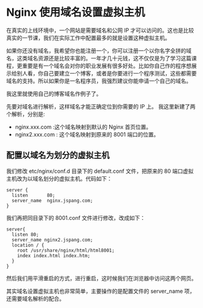 # Nginx 使用域名设置虚拟主机

在真实的上线环境中，一个网站是需要域名和公网 IP 才可以访问的。这也是比较真实的一节课，我们在实际工作中配置最多的就是设置这种虚拟主机。

如果你还没有域名，我希望你也能注册一个，你可以注册一个以你名字全拼的域名，这类域名资源还是比较丰富的。一年才几十元钱，这不仅仅是为了学习这篇课程，更重要是有一个域名会对你的职业发展有很多好处。比如你自己作的程序想展示给别人看，你自己要建立一个博客，或者是你要进行一个程序测试，这些都需要域名的支持。所以如果你是一名程序员，我强烈建议你能申请一个自己的域名。

我这里就使用自己的博客域名作例子了。

先要对域名进行解析，这样域名才能正确定位到你需要的 IP 上。 我这里新建了两个解析，分别是:

- nginx.xxx.com :这个域名映射到默认的 Nginx 首页位置。
- nginx2.xxx.com : 这个域名映射到原来的 8001 端口的位置。

## 配置以域名为划分的虚拟主机

我们修改 etc/nginx/conf.d 目录下的 default.conf 文件，把原来的 80 端口虚拟主机改为以域名划分的虚拟主机。代码如下：

```shell
server {
  listen       80;
  server_name  nginx.jspang.com;
}
```

我们再把同目录下的 8001.conf 文件进行修改，改成如下：

```shell
server{
  listen 80;
  server_name nginx2.jspang.com;
  location / {
    root /usr/share/nginx/html/html8001;
    index index.html index.htm;
  }
}
```

然后我们用平滑重启的方式，进行重启，这时候我们在浏览器中访问这两个网页。

其实域名设置虚拟主机也非常简单，主要操作的是配置文件的 server_name 项，还需要域名解析的配合。
